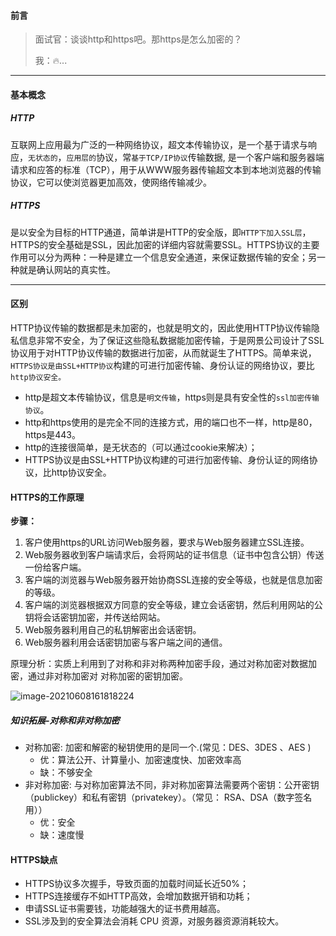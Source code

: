 



#### 前言

> 面试官：谈谈http和https吧。那https是怎么加密的？
>
> 我：🔥...


----------------------------

#### **基本概念**

##### HTTP

互联网上应用最为广泛的一种网络协议，超文本传输协议，是一个基于请求与响应，`无状态的`，`应用层的`协议，常`基于TCP/IP协议`传输数据, 是一个客户端和服务器端请求和应答的标准（TCP），用于从WWW服务器传输超文本到本地浏览器的传输协议，它可以使浏览器更加高效，使网络传输减少。

##### HTTPS

是以安全为目标的HTTP通道，简单讲是HTTP的安全版，即`HTTP下加入SSL层`，HTTPS的安全基础是SSL，因此加密的详细内容就需要SSL。HTTPS协议的主要作用可以分为两种：一种是建立一个信息安全通道，来保证数据传输的安全；另一种就是确认网站的真实性。

--------------------------

#### 区别

HTTP协议传输的数据都是未加密的，也就是明文的，因此使用HTTP协议传输隐私信息非常不安全，为了保证这些隐私数据能加密传输，于是网景公司设计了SSL协议用于对HTTP协议传输的数据进行加密，从而就诞生了HTTPS。简单来说，`HTTPS协议是由SSL+HTTP协议`构建的可进行加密传输、身份认证的网络协议，要比`http协议安全。`

- http是超文本传输协议，信息是`明文传输`，https则是具有安全性的`ssl加密传输协议`。
- http和https使用的是完全不同的连接方式，用的端口也不一样，http是80，https是443。
- http的连接很简单，是无状态的（可以通过cookie来解决）；
- HTTPS协议是由SSL+HTTP协议构建的可进行加密传输、身份认证的网络协议，比http协议安全。



#### HTTPS的工作原理

**步骤：**

1. 客户使用https的URL访问Web服务器，要求与Web服务器建立SSL连接。
2. Web服务器收到客户端请求后，会将网站的证书信息（证书中包含公钥）传送一份给客户端。
3. 客户端的浏览器与Web服务器开始协商SSL连接的安全等级，也就是信息加密的等级。
4. 客户端的浏览器根据双方同意的安全等级，建立会话密钥，然后利用网站的公钥将会话密钥加密，并传送给网站。
5. Web服务器利用自己的私钥解密出会话密钥。
6. Web服务器利用会话密钥加密与客户端之间的通信。

原理分析：实质上利用到了对称和非对称两种加密手段，通过对称加密对数据加密，通过非对称加密对 对称加密的密钥加密。 

![image-20210608161818224](https://gitee.com/p_pj/picgo/raw/master/img/20210608161819.png)

##### 知识拓展-对称和非对称加密

- 对称加密: 加密和解密的秘钥使用的是同一个.(常见：DES、3DES 、AES )
  - 优：算法公开、计算量小、加密速度快、加密效率高
  - 缺：不够安全
- 非对称加密: 与对称加密算法不同，非对称加密算法需要两个密钥：公开密钥（publickey）和私有密钥（privatekey）。（常见： RSA、DSA（数字签名用））
  - 优：安全
  - 缺：速度慢



#### HTTPS缺点

- HTTPS协议多次握手，导致页面的加载时间延长近50%；
- HTTPS连接缓存不如HTTP高效，会增加数据开销和功耗；
- 申请SSL证书需要钱，功能越强大的证书费用越高。
- SSL涉及到的安全算法会消耗 CPU 资源，对服务器资源消耗较大。



